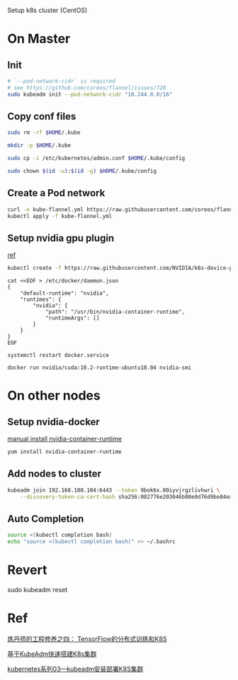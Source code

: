 Setup k8s cluster (CentOS)

# On Master

## Init
```bash
# `--pod-network-cidr` is required
# see https://github.com/coreos/flannel/issues/728
sudo kubeadm init --pod-network-cidr "10.244.0.0/16"
```


## Copy conf files
```bash
sudo rm -rf $HOME/.kube

mkdir -p $HOME/.kube

sudo cp -i /etc/kubernetes/admin.conf $HOME/.kube/config

sudo chown $(id -u):$(id -g) $HOME/.kube/config
```


## Create a Pod network

```bash
curl -o kube-flannel.yml https://raw.githubusercontent.com/coreos/flannel/master/Documentation/kube-flannel.yml
kubectl apply -f kube-flannel.yml
```

## Setup nvidia gpu plugin
[ref](https://kubernetes.io/docs/tasks/manage-gpus/scheduling-gpus/#official-nvidia-gpu-device-plugin)

```bash
kubectl create -f https://raw.githubusercontent.com/NVIDIA/k8s-device-plugin/1.0.0-beta4/nvidia-device-plugin.yml
```


```bas
cat <<EOF > /etc/docker/daemon.json
{
    "default-runtime": "nvidia",
    "runtimes": {
        "nvidia": {
            "path": "/usr/bin/nvidia-container-runtime",
            "runtimeArgs": []
        }
    }
}
EOF

systemctl restart docker.service

docker run nvidia/cuda:10.2-runtime-ubuntu18.04 nvidia-smi
```

# On other nodes

## Setup nvidia-docker

[manual install nvidia-container-runtime](https://github.com/NVIDIA/k8s-device-plugin/issues/166)

```bash
yum install nvidia-container-runtime
```

## Add nodes to cluster

```bash
kubeadm join 192.168.100.104:6443 --token 9bok6x.80iyvjrgzlivhwri \
    --discovery-token-ca-cert-hash sha256:002776e203046b08e0d76d9be84ea6257768db60fe0f070dbab4744c6412a3a0
```

## Auto Completion

```bash
source <(kubectl completion bash)
echo "source <(kubectl completion bash)" >> ~/.bashrc
```

# Revert

sudo kubeadm reset

# Ref
[炼丹师的工程修养之四： TensorFlow的分布式训练和K8S](https://zhuanlan.zhihu.com/p/56699786)

[基于KubeAdm快速搭建K8s集群](https://www.jianshu.com/p/06d487aea2c1)

[kubernetes系列03—kubeadm安装部署K8S集群](https://www.cnblogs.com/along21/p/10303495.html)


